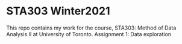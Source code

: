 # STA303 Winter2021
This repo contains my work for the course, STA303: Method of Data Analysis II at University of Toronto.
  Assignment 1: Data exploration
  
